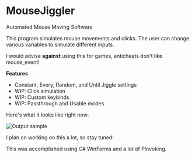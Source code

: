 # MouseJiggler
Automated Mouse Moving Software

This program simulates mouse movements and clicks. The user can change various variables to simulate different inputs. 

I would advise <b>against</b> using this for games, anticheats don't like mouse_event!

<b>Features</b>
<ul>
  <li> Constant, Every, Random, and Until Jiggle settings </li>
  <li>  WIP: Click simulation</li>
  <li>  WIP: Custom keybinds</li>
  <li>  WIP: Passthrough and Usable modes</li>
</ul>

Here's what it looks like right now:

![Output sample](https://i.imgur.com/trHTFWb.gif)

I plan on working on this a lot, so stay tuned!

This was accomplished using C# WinForms and a lot of PInvoking.
